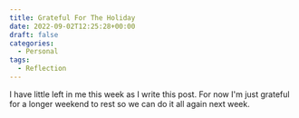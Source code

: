 ```yaml
---
title: Grateful For The Holiday
date: 2022-09-02T12:25:28+00:00
draft: false
categories:
  - Personal
tags:
  - Reflection
---
```


I have little left in me this week as I write this post. For now I'm just grateful for a longer weekend to rest so we can do it all again next week.